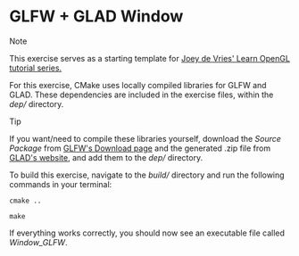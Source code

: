 # GLFW + GLAD Window

> [!NOTE]
> This exercise serves as a starting template for [Joey de Vries' Learn OpenGL tutorial series.](https://learnopengl.com/)

For this exercise, CMake uses locally compiled libraries for GLFW and GLAD. These dependencies are included in the exercise files, within the *dep/* directory.

> [!TIP]
> If you want/need to compile these libraries yourself, download the *Source Package* from [GLFW's Download page](https://www.glfw.org/download.html) and the generated .zip file from [GLAD's website](https://glad.dav1d.de/), and add them to the *dep/* directory.

To build this exercise, navigate to the *build/* directory and run the following commands in your terminal:

``cmake ..``

``make``

If everything works correctly, you should now see an executable file called *Window_GLFW*.
